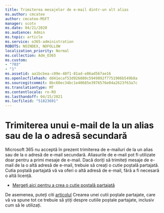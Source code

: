 ```yaml
---
title: Trimiterea mesajelor de e-mail dintr-un alt alias
ms.author: cmcatee
author: cmcatee-MSFT
manager: scotv
ms.date: 04/21/2020
ms.audience: Admin
ms.topic: article
ms.service: o365-administration
ROBOTS: NOINDEX, NOFOLLOW
localization_priority: Normal
ms.collection: Adm_O365
ms.custom:
- "703"
- "1"
ms.assetid: aa1bcbea-c09e-40f1-81ad-e86ad567ae16
ms.openlocfilehash: dd41ecaf53d926880c5949892f7751906b549b8a
ms.sourcegitcommit: 8bc60ec34bc1e40685e3976576e04a2623f63a7c
ms.translationtype: MT
ms.contentlocale: ro-RO
ms.lasthandoff: 04/15/2021
ms.locfileid: "51823691"
---
```

# <a name="send-email-from-an-alias-or-secondary-address"></a>Trimiterea unui e-mail de la un alias sau de la o adresă secundară

Microsoft 365 nu acceptă în prezent trimiterea de e-mailuri de la un alias sau de la o adresă de e-mail secundară. Aliasurile de e-mail pot fi utilizate doar pentru a primi mesaje de e-mail. Dacă doriți să trimiteți mesaje de e-mail de la o altă adresă de e-mail, trebuie să creați o cutie poștală partajată. Cutia poștală partajată vă va oferi o altă adresă de e-mail, fără a fi necesară o altă licență.
  
- [Mergeți aici pentru a crea o cutie poștală partajată](https://portal.office.com/AdminPortal/Home#/AssistedGuide/addemailoptions)

De asemenea, puteți citi [articolul](https://docs.microsoft.com/microsoft-365/admin/email/create-a-shared-mailbox) Crearea unei cutii poștale partajate, care vă va spune tot ce trebuie să știți despre cutiile poștale partajate, inclusiv cum să le utilizați.